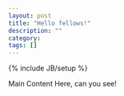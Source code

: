 ```yaml
---
layout: post
title: "Hello fellows!"
description: ""
category: 
tags: []
---
```

{% include JB/setup %}


Main Content Here, can you see!
